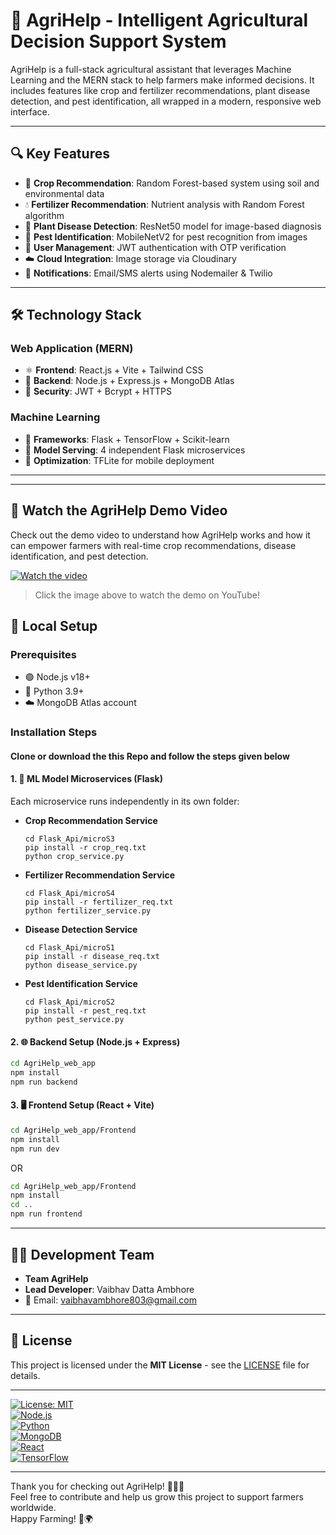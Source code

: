 # 🌾 AgriHelp - Intelligent Agricultural Decision Support System


AgriHelp is a full-stack agricultural assistant that leverages Machine Learning and the MERN stack to help farmers make informed decisions. It includes features like crop and fertilizer recommendations, plant disease detection, and pest identification, all wrapped in a modern, responsive web interface.

---

## 🔍 Key Features

- 🌱 **Crop Recommendation**: Random Forest-based system using soil and environmental data  
- 💧 **Fertilizer Recommendation**: Nutrient analysis with Random Forest algorithm  
- 🦠 **Plant Disease Detection**: ResNet50 model for image-based diagnosis  
- 🐞 **Pest Identification**: MobileNetV2 for pest recognition from images  
- 👥 **User Management**: JWT authentication with OTP verification  
- ☁️ **Cloud Integration**: Image storage via Cloudinary  
- 🔔 **Notifications**: Email/SMS alerts using Nodemailer & Twilio  

---

## 🛠️ Technology Stack

### Web Application (MERN)
- ⚛️ **Frontend**: React.js + Vite + Tailwind CSS  
- 🚀 **Backend**: Node.js + Express.js + MongoDB Atlas  
- 🔐 **Security**: JWT + Bcrypt + HTTPS  

### Machine Learning
- 🐍 **Frameworks**: Flask + TensorFlow + Scikit-learn  
- 📡 **Model Serving**: 4 independent Flask microservices  
- 📱 **Optimization**: TFLite for mobile deployment  

---

---

## 🎥 Watch the AgriHelp Demo Video
Check out the demo video to understand how AgriHelp works and how it can empower farmers with real-time crop recommendations, disease identification, and pest detection.

[![Watch the video](https://img.youtube.com/vi/aQQs4ZY-ZVs/0.jpg)](https://www.youtube.com/watch?v=aQQs4ZY-ZVs)

> Click the image above to watch the demo on YouTube!


## 🚀 Local Setup


### Prerequisites
- 🟢 Node.js v18+  
- 🐍 Python 3.9+  
- ☁️ MongoDB Atlas account  

### Installation Steps

#### Clone or download the this Repo and follow the steps given below

#### 1. 🧠 ML Model Microservices (Flask)

Each microservice runs independently in its own folder:

- **Crop Recommendation Service**
    ```
    cd Flask_Api/microS3
    pip install -r crop_req.txt
    python crop_service.py
    ```

- **Fertilizer Recommendation Service**
    ```
    cd Flask_Api/microS4
    pip install -r fertilizer_req.txt
    python fertilizer_service.py
    ```

- **Disease Detection Service**
    ```
    cd Flask_Api/microS1
    pip install -r disease_req.txt
    python disease_service.py
    ```

- **Pest Identification Service**
    ```
    cd Flask_Api/microS2
    pip install -r pest_req.txt
    python pest_service.py
    ```

#### 2. 🌐 Backend Setup (Node.js + Express)
```bash
cd AgriHelp_web_app
npm install
npm run backend
```
#### 3. 🖥️ Frontend Setup (React + Vite)
```bash
cd AgriHelp_web_app/Frontend
npm install
npm run dev
```
OR
```bash
cd AgriHelp_web_app/Frontend
npm install
cd ..
npm run frontend
```


---

## 👨‍💻 Development Team
- **Team AgriHelp**
- **Lead Developer**: Vaibhav Datta Ambhore  
- 📧 Email: [vaibhavambhore803@gmail.com](mailto:vaibhavambhore803@gmail.com)  

---

## 📜 License

This project is licensed under the **MIT License** - see the [LICENSE](LICENSE) file for details.

---
[![License: MIT](https://img.shields.io/badge/License-MIT-green.svg)](LICENSE)  
[![Node.js](https://img.shields.io/badge/Node.js-v18+-brightgreen)](https://nodejs.org/)  
[![Python](https://img.shields.io/badge/Python-3.9+-blue)](https://www.python.org/)  
[![MongoDB](https://img.shields.io/badge/MongoDB-Atlas-green)](https://www.mongodb.com/cloud/atlas)  
[![React](https://img.shields.io/badge/React-v18-blue)](https://reactjs.org/)  
[![TensorFlow](https://img.shields.io/badge/TensorFlow-v2-orange)](https://www.tensorflow.org/)

---

Thank you for checking out AgriHelp! 🌾🚜💡  
Feel free to contribute and help us grow this project to support farmers worldwide.  
Happy Farming! 🌻🌍



